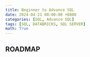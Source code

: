 ```yaml
---
title: Beginner to Advance SQL
date: 2024-04-21 00:00:00 +0800
categories: [SQL, Advance SQL]
tags: [SQL, DATABRICKS, SQL SERVER]
math: True
---
```


## ROADMAP
